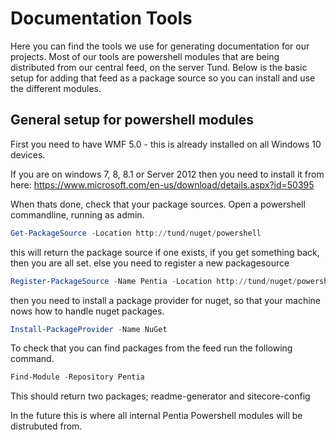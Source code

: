 # Documentation Tools

Here you can find the tools we use for generating documentation for our projects.
Most of our tools are powershell modules that are being distributed from our central feed, on the server Tund. 
Below is the basic setup for adding that feed as a package source so you can install and use the different modules.

## General setup for powershell modules

First you need to have WMF 5.0 - this is already installed on all Windows 10 devices.

If you are on windows 7, 8, 8.1 or Server 2012 then you need to install it from here: 
https://www.microsoft.com/en-us/download/details.aspx?id=50395

When thats done, check that your package sources.
Open a powershell commandline, running as admin.

~~~powershell
Get-PackageSource -Location http://tund/nuget/powershell
~~~

this will return the package source if one exists, if you get something back, then you are all set.
else you need to register a new packagesource 

~~~powershell
Register-PackageSource -Name Pentia -Location http://tund/nuget/powershell -Trusted -ProviderName PowerShellGet
~~~

then you need to install a package provider for nuget, so that your machine nows how to handle nuget packages.

~~~powershell
Install-PackageProvider -Name NuGet 
~~~

To check that you can find packages from the feed run the following command.

~~~powershell
Find-Module -Repository Pentia
~~~

This should return two packages; readme-generator and sitecore-config

In the future this is where all internal Pentia Powershell modules will be distrubuted from.